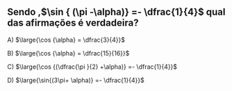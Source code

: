 ## Sendo ,$\sin { (\pi -\alpha)} =- \dfrac{1}{4}$ qual das afirmações é verdadeira?
A) $\large{\cos {\alpha} = \dfrac{3}{4}}$

B) $\large{\cos {\alpha} = \dfrac{15}{16}}$

C) $\large{\cos {(\dfrac{\pi }{2} +\alpha)} =- \dfrac{1}{4}}$

D) $\large{\sin{(3\pi+ \alpha)} =- \dfrac{1}{4}}$